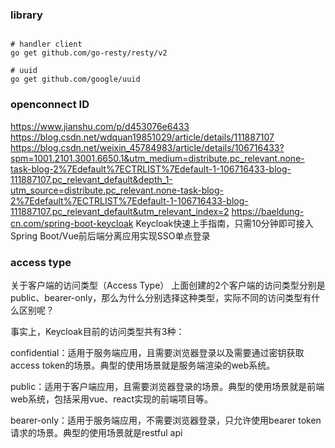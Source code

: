 ### library

```shell

# handler client
go get github.com/go-resty/resty/v2

# uuid
go get github.com/google/uuid
```

### openconnect ID

https://www.jianshu.com/p/d453076e6433
https://blog.csdn.net/wdquan19851029/article/details/111887107
https://blog.csdn.net/weixin_45784983/article/details/106716433?spm=1001.2101.3001.6650.1&utm_medium=distribute.pc_relevant.none-task-blog-2%7Edefault%7ECTRLIST%7Edefault-1-106716433-blog-111887107.pc_relevant_default&depth_1-utm_source=distribute.pc_relevant.none-task-blog-2%7Edefault%7ECTRLIST%7Edefault-1-106716433-blog-111887107.pc_relevant_default&utm_relevant_index=2
https://baeldung-cn.com/spring-boot-keycloak
Keycloak快速上手指南，只需10分钟即可接入Spring Boot/Vue前后端分离应用实现SSO单点登录

### access type

关于客户端的访问类型（Access Type）
上面创建的2个客户端的访问类型分别是public、bearer-only，那么为什么分别选择这种类型，实际不同的访问类型有什么区别呢？

事实上，Keycloak目前的访问类型共有3种：

confidential：适用于服务端应用，且需要浏览器登录以及需要通过密钥获取access token的场景。典型的使用场景就是服务端渲染的web系统。

public：适用于客户端应用，且需要浏览器登录的场景。典型的使用场景就是前端web系统，包括采用vue、react实现的前端项目等。

bearer-only：适用于服务端应用，不需要浏览器登录，只允许使用bearer token请求的场景。典型的使用场景就是restful api